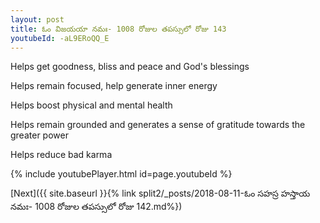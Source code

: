```yaml
---
layout: post
title: ఓం విజయయా నమః- 1008 రోజుల తపస్సులో రోజు 143
youtubeId: -aL9ERoQQ_E
---
```

 
 
Helps get goodness, bliss and peace and God's blessings
 
Helps remain focused, help generate inner energy 
 
Helps boost physical and mental health 
 
Helps remain grounded and generates a sense of gratitude towards the greater power 
 
Helps reduce bad karma
 
 
 
 


{% include youtubePlayer.html id=page.youtubeId %}
 
[Next]({{ site.baseurl }}{% link  split2/_posts/2018-08-11-ఓం సహస్ర హస్తాయ నమః- 1008 రోజుల తపస్సులో రోజు 142.md%})
 
